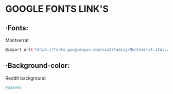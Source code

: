 # GOOGLE FONTS LINK'S

## ·Fonts:

Montserrat
```sh
@import url('https://fonts.googleapis.com/css2?family=Montserrat:ital,wght@0,100;0,200;0,300;0,400;0,500;0,600;0,700;0,800;0,900;1,100;1,200;1,300;1,400;1,500;1,600;1,700;1,800;1,900&display=swap');
```

## ·Background-color:

Reddit background
```sh
#dae0e6
```
